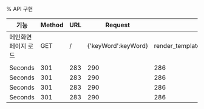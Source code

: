 % API 구현

| 기능                 | Method | URL | Request             | Response                                      |
| -------------------- | ------ | --- | ------------------- | --------------------------------------------- |
| 메인화면 페이지 로드 | GET    | /   | {'keyWord':keyWord} | render_template('index.html',keyWord=keyWord) |
|                      |
| Seconds              | 301    | 283 | 290                 | 286                                           |
| Seconds              | 301    | 283 | 290                 | 286                                           |
| Seconds              | 301    | 283 | 290                 | 286                                           |
| Seconds              | 301    | 283 | 290                 | 286                                           |
